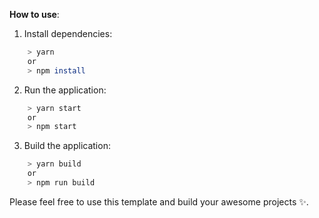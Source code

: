 **How to use**:

1. Install dependencies:

```bash
    > yarn
    or
    > npm install
```

2. Run the application:

```bash
    > yarn start
    or
    > npm start
```

3. Build the application:

```bash
    > yarn build
    or
    > npm run build
```

Please feel free to use this template and build your awesome projects ✨.
